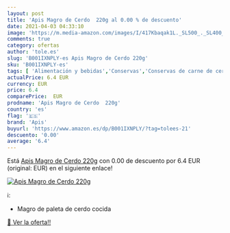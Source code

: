 ```yaml
---
layout: post
title: 'Apis Magro de Cerdo  220g al 0.00 % de descuento'
date: 2021-04-03 04:33:10
image: 'https://m.media-amazon.com/images/I/417Kbaqak1L._SL500_._SL400_.jpg'
comments: true
category: ofertas
author: 'tole.es'
slug: 'B001IXNPLY-es Apis Magro de Cerdo 220g'
sku: 'B001IXNPLY-es'
tags: [ 'Alimentación y bebidas','Conservas','Conservas de carne de cerdo','Conservas de carnes, caza y aves','apis', ]
actualPrice: 6.4 EUR
currency: EUR
price: 6.4
comparePrice:  EUR
prodname: 'Apis Magro de Cerdo  220g'
country: 'es'
flag: '🇪🇸'
brand: 'Apis'
buyurl: 'https://www.amazon.es/dp/B001IXNPLY/?tag=tolees-21'
descuento: '0.00'
average: '6.4'
---
```


Está [Apis Magro de Cerdo  220g](https://www.amazon.es/dp/B001IXNPLY/?tag=tolees-21) con 0.00 de descuento por 6.4 EUR (original:  EUR) en el siguiente enlace!

[![Apis Magro de Cerdo  220g](https://m.media-amazon.com/images/I/417Kbaqak1L._SL500_._SL400_.jpg)](https://www.amazon.es/dp/B001IXNPLY/?tag=tolees-21)

ℹ️:

- Magro de paleta de cerdo cocida

[🛒 Ver la oferta!!](https://www.amazon.es/dp/B001IXNPLY/?tag=tolees-21)
